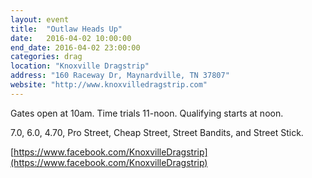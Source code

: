 ```yaml
---
layout: event
title:  "Outlaw Heads Up"
date:   2016-04-02 10:00:00
end_date: 2016-04-02 23:00:00
categories: drag
location: "Knoxville Dragstrip"
address: "160 Raceway Dr, Maynardville, TN 37807"
website: "http://www.knoxvilledragstrip.com"
---
```


Gates open at 10am. Time trials 11-noon. Qualifying starts at noon.

7.0, 6.0, 4.70, Pro Street, Cheap Street, Street Bandits, and Street Stick. 

[https://www.facebook.com/KnoxvilleDragstrip](https://www.facebook.com/KnoxvilleDragstrip)
